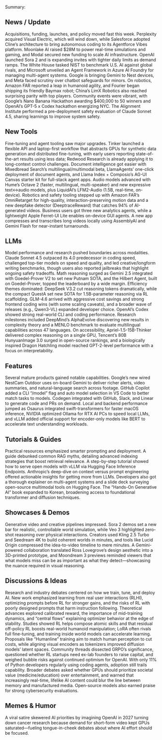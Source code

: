 Summary:
## News / Update
Acquisitions, funding, launches, and policy moved fast this week. Perplexity acquired Visual Electric, which will wind down, while Salesforce adopted Cline’s architecture to bring autonomous coding to its Agentforce Vibes platform. Moonlake AI raised $28M to power real-time simulations and gaming, and Modal secured new funding to scale AI infrastructure. OpenAI launched Sora 2 and is expanding invites with tighter daily limits as demand ramps. The White House tasked NIST to benchmark U.S. AI against global rivals, and Microsoft unveiled an Agent Framework in Azure AI Foundry for managing multi-agent systems. Google is bringing Gemini to Nest devices, and Meta faced scrutiny over chatbot safeguards for minors. On robotics, Amazon FAR reported a leap in humanoid agility, and Fourier began shipping its friendly Baymax robot; China’s LimX Robotics also reached surprising parity with top players. Community events were vibrant, with Google’s Nano Banana Hackathon awarding $400,000 to 50 winners and OpenAI’s GPT-5 x Codex hackathon energizing NYC. The Alignment Institute performed a pre-deployment safety evaluation of Claude Sonnet 4.5, sharing learnings to improve system safety.

## New Tools
Fine-tuning and agent tooling saw major upgrades. Tinker launched a flexible API and laptop-first workflow that abstracts GPUs for synthetic data generation and distributed fine-tuning, with early users reporting state-of-the-art results using less data; Redwood Research is already applying it to long-context control challenges. Document intelligence got easier with Mixedbread Search’s multilingual/multimodal beta, LlamaAgents’ one-click deployment of document agents, and Llama Index + Composio’s AG-UI Canvas starter kit for full-stack agent apps. Audio models advanced with Hume’s Octave 2 (faster, multilingual, multi-speaker) and new expressive text↔audio models, plus LiquidAI’s LFM2-Audio (1.5B, real-time, on-device). Robotics and safety tooling stepped up with Amazon FAR’s OmniRetarget for high-quality, interaction-preserving motion data and a new deepfake detector (DeeptraceReward) that catches 94% of AI-generated videos. Business users got three new analytics agents, while a lightweight Apple Ferret-UI Lite enables on-device GUI agents. A new app compresses and transcribes long videos locally using AssemblyAI and Gemini Flash for near-instant turnarounds.

## LLMs
Model performance and research pushed boundaries across modalities. Claude Sonnet 4.5 outpaced its 4.0 predecessor in coding speed, challenged top-tier models on speed and quality, and led creative/longform writing benchmarks, though users also reported jailbreaks that highlight ongoing safety tradeoffs. Math reasoning surged as Gemini 2.5 integrated with Goedel-Prover V2 to set new Putnam SOTA, and the Hilbert Agent, built on Goedel-Prover, topped the leaderboard by a wide margin. Efficiency themes dominated: DeepSeek V3.2 cut reasoning tokens dramatically, while the compact QuestA set new SOTA for 1.5B-parameter reasoning via RL scaffolding. GLM-4.6 arrived with aggressive cost savings and strong frontend coding wins (with some scaling caveats), and a broader wave of releases (e.g., Qwen3-VL) expanded developer choice. OpenAI’s Codex showed strong real-world CLI and coding performance. Research milestones included DeepMind’s AlphaEvolve discovering new results in complexity theory and a MENLO benchmark to evaluate multilingual capabilities across 47 languages. On accessibility, Apriel-1.5-15B-Thinker delivered complex reasoning on a single GPU, Tencent’s 80B HunyuanImage 3.0 surged in open-source rankings, and a biologically inspired Dragon Hatchling model reached GPT-2-level performance with a focus on interpretability.

## Features
Several mature products gained notable capabilities. Google’s new wired NestCam Outdoor uses on-board Gemini to deliver richer alerts, video summaries, and natural-language search across footage. GitHub Copilot added a CLI “/model” flag and auto model selection in VS Code to better match tasks to models. Codegen integrated with GitHub, Slack, and Linear to generate code and PRs on demand. Local and backend performance jumped as Osaurus integrated swift-transformers for faster macOS inference, NVIDIA optimized Ollama for RTX AI PCs to speed local LLMs, and vLLM added official support for encoder-only models like BERT to accelerate text understanding workloads.

## Tutorials & Guides
Practical resources emphasized smarter prompting and deployment. A guide debunked common RAG myths, detailing advanced indexing strategies that boost retrieval relevance. A step-by-step tutorial showed how to serve open models with vLLM via Hugging Face Inference Endpoints. Anthropic’s deep-dive on context versus prompt engineering offered actionable insights for getting more from LLMs. Developers also got a thorough explainer on multi-agent systems and a slide deck surveying open-source multimodal tools on Hugging Face. The “Hands-On Generative AI” book expanded to Korean, broadening access to foundational transformer and diffusion techniques.

## Showcases & Demos
Generative video and creative pipelines impressed. Sora 2 demos set a new bar for realistic, controllable world simulation, while Veo 3 highlighted zero-shot reasoning over physical interactions. Creators used Kling 2.5 Turbo and Seedream 4K to build coherent worlds in minutes, and tools like Lucid Origin compressed the idea-to-video timeline to mere minutes. A Gemini-powered collaboration translated Ross Lovegrove’s design aesthetic into a 3D-printed prototype, and Moondream 3 previews reminded viewers that what models miss can be as important as what they detect—showcasing the nuance required in visual reasoning.

## Discussions & Ideas
Research and industry debates centered on how we train, tune, and deploy AI. New work emphasized learning from real user interactions (RLHI), optimizing prompts before RL for stronger gains, and the risks of RL with poorly designed prompts that harm instruction following. Theoretical advances explored calibrated reward, the importance of mid-training dynamics, and “central flows” explaining optimizer behavior at the edge of stability. Studies showed RL helps compose atomic skills and that residual off-policy RL boosts real-world humanoid manipulation; LoRA often rivals full fine-tuning, and training inside world models can accelerate learning. Proposals like “Humanline” training aim to match human perception to cut costs, while aligning visual encoders as tokenizers improved diffusion models’ latent spaces. Community threads dissected GRPO’s significance, questioned whether RL startups need ex-lab founders to raise capital, and weighed bubble risks against continued optimism for OpenAI. With only 11% of Python developers regularly using coding agents, adoption still trails capability. Broader debates asked whether GPUs should prioritize societal value (medicine/education) over entertainment, and warned that increasingly real-time, lifelike AI content could blur the line between memory and manufactured media. Open-source models also earned praise for strong cybersecurity evaluations.

## Memes & Humor
A viral satire skewered AI priorities by imagining OpenAI in 2027 turning down cancer research because demand for short-form video kept GPUs saturated—fueling tongue-in-cheek debates about where AI effort should be focused.

